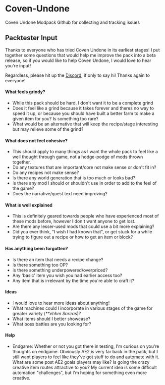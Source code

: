 # Coven-Undone
Coven Undone Modpack Github for collecting and tracking issues

## Packtester Input
Thanks to everyone who has tried Coven Undone in its earliest stages! I put together some questions that would help me improve the pack into a beta release, so if you would like to help Coven Undone, I would love to hear you're input!

Regardless, please hit up the [Discord](https://discord.gg/k7vJrk), if only to say hi! Thanks again to everyone!

#### What feels grindy?
- While this pack should be hard, I don't want it to be a complete grind
- Does it feel like a grind because it takes forever and theres no way to speed it up, or because you should have built a better farm to make a given item for you? Is something too rare?
- What would be an alternative that will keep the recipe/stage interesting but may relieve some of the grind?

#### What does not feel cohesive?
- This should apply to many things as I want the whole pack to feel like a well thought through game, not a hodge-podge of mods thrown together.
- Do any textures that are important/core not make sense or don't fit in?
- Do any recipes not make sense?
- Is there any world generation that is too much or looks bad?
- Is there any mod I should or shouldn't use in order to add to the feel of the game?
- Does the narrative/quest text need improving?

#### What is well explained
- This is definitely geared towards people who have experienced most of these mods before, however I don't want anyone to get lost.
- Are there any lesser-used mods that could use a bit more explaining?
- Did you ever think, "I wish I had known that", or get stuck for a while trying to figure out a recipe or how to get an item or block?

#### Has anything been forgotten?
- Is there an item that needs a recipe change?
- Is there something too OP?
- Is there something underpowered/overpriced?
- Any 'basic' item you wish you had earlier access too?
- Any item that is irrelevant by the time you're able to craft it?

#### Ideas
- I would love to hear more ideas about anything!
- What machines could I incorporate in various stages of the game for greater variety (*\*\*ehhm Sariras*)?
- What items should I better showcase?
- What boss battles are you looking for?

#### Help
- Endgame: Whether or not you got there in testing, I'm curious on you're thoughts on endgame. Obviously AE2 is very far back in the pack, but I still want players to feel like they've got stuff to do and automate with it. What are some post AE2 goals players may like? Is going the crazy creative item routes attractive to you? My current idea is some difficult automation "challenges", but I'm hoping for something even more creative.
